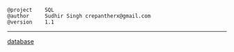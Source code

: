 ```
@project	SQL
@author		Sudhir Singh crepantherx@gmail.com
@version	1.1
```
___
[database](https://github.com/crepantherx/db)
